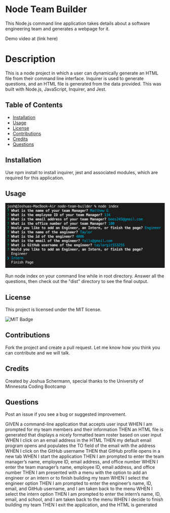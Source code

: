 # Node Team Builder

This Node.js command line application takes details about a software engineering team and generates a webpage for it.

Demo video at (link here)

# Description

This is a node project in which a user can dynamically generate an HTML file from their command line interface. Inquirer is used to generate questions, and an HTML file is generated from the data provided. This was built with Node.js, JavaScript, Inquirer, and Jest.

## Table of Contents

- [Installation](#installation)
- [Usage](#usage)
- [License](#license)
- [Contributions](#contributions)
- [Credits](#credits)
- [Questions](#questions)

## Installation

Use npm install to install inquirer, jest and associated modules, which are required for this application.

## Usage

![Node Team Builder Screenshot](./images/screenshot.png)

Run node index on your command line while in root directory. Answer all the questions, then check out the "dist" directory to see the final output.

## License

This project is licensed under the MIT license.

![MIT Badge](https://img.shields.io/npm/l/f)

## Contributions

Fork the project and create a pull request. Let me know how you think you can contribute and we will talk.

## Credits

Created by Joshua Schermann, special thanks to the University of Minnesota Coding Bootcamp

## Questions

Post an issue if you see a bug or suggested improvement.

GIVEN a command-line application that accepts user input
WHEN I am prompted for my team members and their information
THEN an HTML file is generated that displays a nicely formatted team roster based on user input
WHEN I click on an email address in the HTML
THEN my default email program opens and populates the TO field of the email with the address
WHEN I click on the GitHub username
THEN that GitHub profile opens in a new tab
WHEN I start the application
THEN I am prompted to enter the team manager’s name, employee ID, email address, and office number
WHEN I enter the team manager’s name, employee ID, email address, and office number
THEN I am presented with a menu with the option to add an engineer or an intern or to finish building my team
WHEN I select the engineer option
THEN I am prompted to enter the engineer’s name, ID, email, and GitHub username, and I am taken back to the menu
WHEN I select the intern option
THEN I am prompted to enter the intern’s name, ID, email, and school, and I am taken back to the menu
WHEN I decide to finish building my team
THEN I exit the application, and the HTML is generated